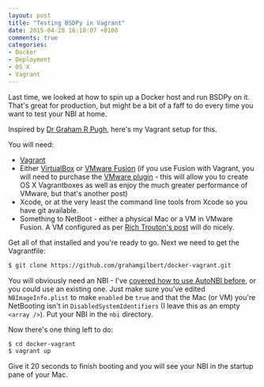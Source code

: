```yaml
---
layout: post
title: "Testing BSDPy in Vagrant"
date: 2015-04-28 16:10:07 +0100
comments: true
categories:
- Docker
- Deployment
- OS X
- Vagrant
---
```


Last time, we looked at how to spin up a Docker host and run BSDPy on it. That's great for production, but might be a bit of a faff to do every time you want to test your NBI at home.

Inspired by [Dr Graham R Pugh](https://grpugh.wordpress.com/2015/04/28/a-test-docker-bsdpy-environment/), here's my Vagrant setup for this.

You will need:

* [Vagrant](https://www.vagrantup.com/)
* Either [VirtualBox](https://www.virtualbox.org/) or [VMware Fusion](http://www.vmware.com/uk/products/fusion) (if you use Fusion with Vagrant, you will need to purchase the [VMware plugin](http://www.vagrantup.com/vmware) - this will allow you to create OS X Vagrantboxes as well as enjoy the much greater performance of VMware, but that's another post)
* Xcode, or at the very least the command line tools from Xcode so you have git available.
* Something to NetBoot - either a physical Mac or a VM in VMware Fusion. A VM configured as per [Rich Trouton's post](https://derflounder.wordpress.com/2013/01/23/building-mac-test-environments-with-vmware-fusion-netboot-and-deploystudio/) will do nicely.

Get all of that installed and you're ready to go. Next we need to get the Vagrantfile:

``` bash
$ git clone https://github.com/grahamgilbert/docker-vagrant.git
```

You will obviously need an NBI - I've [covered how to use AutoNBI before](http://grahamgilbert.com/blog/2015/04/12/building-custom-netinstalls-with-autonbi/), or you could use an existing one. Just make sure you've edited ``NBImageInfo.plist`` to make ``enabled`` be ``true`` and that the Mac (or VM) you're NetBooting isn't in ``DisabledSystemIdentifiers`` (I leave this as an empty ``<array />``). Put your NBI in the ``nbi`` directory.

Now there's one thing left to do:

```bash
$ cd docker-vagrant
$ vagrant up
```

Give it 20 seconds to finish booting and you will see your NBI in the startup pane of your Mac.
